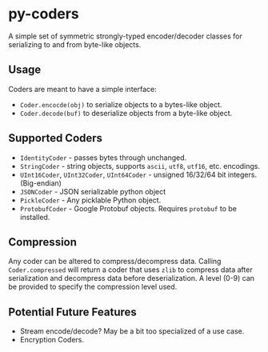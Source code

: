 # py-coders

A simple set of symmetric strongly-typed encoder/decoder classes for serializing
to and from byte-like objects.

## Usage

Coders are meant to have a simple interface:

 * `Coder.encocde(obj)` to serialize objects to a bytes-like object.
 * `Coder.decode(buf)` to deserialize objects from a byte-like object.

## Supported Coders

 * `IdentityCoder` - passes bytes through unchanged.
 * `StringCoder` - string objects, supports `ascii`, `utf8`, `utf16`, etc.
   encodings.
 * `UInt16Coder`, `UInt32Coder`, `UInt64Coder` - unsigned 16/32/64 bit integers.
   (Big-endian)
 * `JSONCoder` - JSON serializable python object
 * `PickleCoder` - Any picklable Python object.
 * `ProtobufCoder` - Google Protobuf objects. Requires `protobuf` to be
   installed.

## Compression

Any coder can be altered to compress/decompress data. Calling `Coder.compressed`
will return a coder that uses `zlib` to compress data after serialization and
decompress data before deserialization. A level (0-9) can be provided to specify
the compression level used.

## Potential Future Features

 * Stream encode/decode? May be a bit too specialized of a use case.
 * Encryption Coders.
